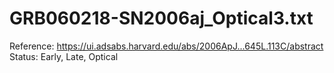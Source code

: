 # GRB060218-SN2006aj_Optical3.txt

Reference: https://ui.adsabs.harvard.edu/abs/2006ApJ...645L.113C/abstract
Status: Early, Late, Optical